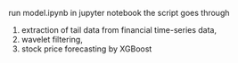 run model.ipynb in jupyter notebook
the script goes through 
1) extraction of tail data from financial time-series data,
2) wavelet filtering,
3) stock price forecasting by XGBoost
